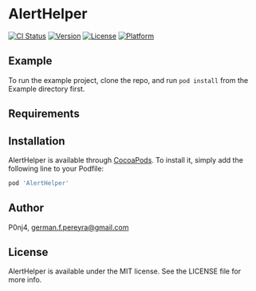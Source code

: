 # AlertHelper

[![CI Status](http://img.shields.io/travis/P0nj4/AlertHelper.svg?style=flat)](https://travis-ci.org/P0nj4/AlertHelper)
[![Version](https://img.shields.io/cocoapods/v/AlertHelper.svg?style=flat)](http://cocoapods.org/pods/AlertHelper)
[![License](https://img.shields.io/cocoapods/l/AlertHelper.svg?style=flat)](http://cocoapods.org/pods/AlertHelper)
[![Platform](https://img.shields.io/cocoapods/p/AlertHelper.svg?style=flat)](http://cocoapods.org/pods/AlertHelper)

## Example

To run the example project, clone the repo, and run `pod install` from the Example directory first.

## Requirements

## Installation

AlertHelper is available through [CocoaPods](http://cocoapods.org). To install
it, simply add the following line to your Podfile:

```ruby
pod 'AlertHelper'
```

## Author

P0nj4, german.f.pereyra@gmail.com

## License

AlertHelper is available under the MIT license. See the LICENSE file for more info.
